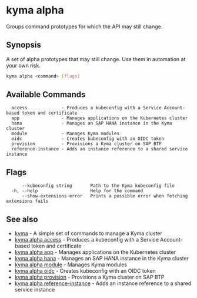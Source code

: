 # kyma alpha

Groups command prototypes for which the API may still change.

## Synopsis

A set of alpha prototypes that may still change. Use them in automation at your own risk.

```bash
kyma alpha <command> [flags]
```

## Available Commands

```text
  access             - Produces a kubeconfig with a Service Account-based token and certificate
  app                - Manages applications on the Kubernetes cluster
  hana               - Manages an SAP HANA instance in the Kyma cluster
  module             - Manages Kyma modules
  oidc               - Creates kubeconfig with an OIDC token
  provision          - Provisions a Kyma cluster on SAP BTP
  reference-instance - Adds an instance reference to a shared service instance
```

## Flags

```text
      --kubeconfig string       Path to the Kyma kubeconfig file
  -h, --help                    Help for the command
      --show-extensions-error   Prints a possible error when fetching extensions fails
```

## See also

* [kyma](kyma.md)                                                   - A simple set of commands to manage a Kyma cluster
* [kyma alpha access](kyma_alpha_access.md)                         - Produces a kubeconfig with a Service Account-based token and certificate
* [kyma alpha app](kyma_alpha_app.md)                               - Manages applications on the Kubernetes cluster
* [kyma alpha hana](kyma_alpha_hana.md)                             - Manages an SAP HANA instance in the Kyma cluster
* [kyma alpha module](kyma_alpha_module.md)                         - Manages Kyma modules
* [kyma alpha oidc](kyma_alpha_oidc.md)                             - Creates kubeconfig with an OIDC token
* [kyma alpha provision](kyma_alpha_provision.md)                   - Provisions a Kyma cluster on SAP BTP
* [kyma alpha reference-instance](kyma_alpha_reference-instance.md) - Adds an instance reference to a shared service instance
